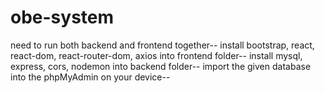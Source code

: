 # obe-system
need to run both backend and frontend together--
install bootstrap, react, react-dom, react-router-dom, axios into frontend folder--
install mysql, express, cors, nodemon into backend folder--
import the given database into the phpMyAdmin on your device--

